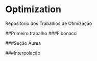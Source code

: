 # Optimization
Repositório dos Trabalhos de Otimização

##Primeiro trabalho
###Fibonacci

###Seção Áurea

###Interpolação

